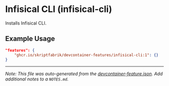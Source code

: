 
# Infisical CLI (infisical-cli)

Installs Infisical CLI.

## Example Usage

```json
"features": {
    "ghcr.io/skriptfabrik/devcontainer-features/infisical-cli:1": {}
}
```





---

_Note: This file was auto-generated from the [devcontainer-feature.json](https://github.com/skriptfabrik/devcontainer-features/blob/main/src/infisical-cli/devcontainer-feature.json).  Add additional notes to a `NOTES.md`._
